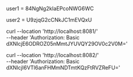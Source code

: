 user1 = 84NgNg2kIaEPcoNWG6WC

user2 = U9zjqG2cCNkJC1mEVQxU

curl --location 'http://localhost:8081/' \
--header 'Authorization: Basic dXNlcjE6ODROZ05nMmtJYUVQY29OV0c2V0M='

curl --location 'http://localhost:8082/' \
--header 'Authorization: Basic dXNlcjI6VTl6anFHMmNDTmtKQzFtRVZReFU='
